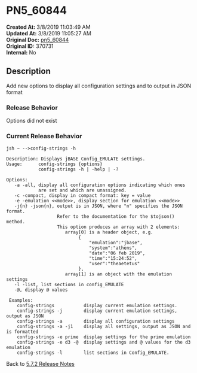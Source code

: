 # PN5_60844

**Created At:** 3/8/2019 11:03:49 AM  
**Updated At:** 3/8/2019 11:05:27 AM  
**Original Doc:** [pn5_60844](https://docs.jbase.com/5-7-2-release-notes/pn5_60844)  
**Original ID:** 370731  
**Internal:** No  

## Description

Add new options to display all configuration settings and to output in JSON format

### Release Behavior

Options did not exist

### Current Release Behavior

```
jsh ~ -->config-strings -h

Description: Displays jBASE Config_EMULATE settings.
Usage:      config-strings {options}
            config-strings -h | -help | -?

Options:
   -a -all, display all configuration options indicating which ones
            are set and which are unassigned.
   -c -compact, display in compact format: key = value
   -e -emulation <<mode>>, display section for emulation <<mode>>
   -j{n} -json{n}, output is in JSON, where "n" specifies the JSON format.
                   Refer to the documentation for the $tojson() method.
                   This option produces an array with 2 elements:
                      array[0] is a header object, e.g.
                           {
                               "emulation":"jbase",
                               "system":"athens",
                               "date":"06 feb 2019",
                               "time":"15:24:52",
                               "user":"theaetetus"
                           },
                      array[1] is an object with the emulation settings
   -l -list, list sections in config_EMULATE
   -@, display @ values

 Examples:
    config-strings           display current emulation settings.
    config-strings -j        display current emulation settings, output as JSON
    config-strings -a        display all configuration settings
    config-strings -a -j1    display all settings, output as JSON and is formatted
    config-strings -e prime  display settings for the prime emulation
    config-strings -e d3 -@  display settings and @ values for the d3 emulation
    config-strings -l        list sections in Config_EMULATE.
```

Back to [5.7.2 Release Notes](./../README.md)

